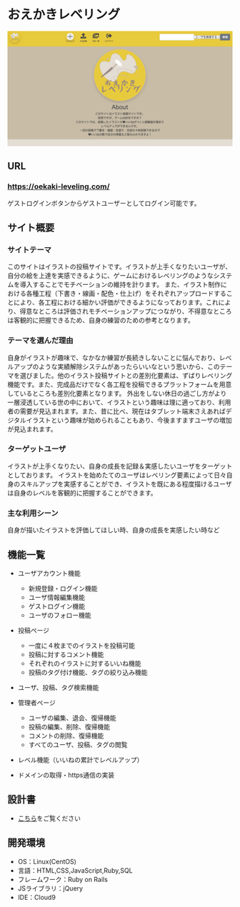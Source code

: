 # おえかきレベリング

![サイトのページ](app/assets/images/introduction.png)

## URL
### https://oekaki-leveling.com/
ゲストログインボタンからゲストユーザーとしてログイン可能です。

## サイト概要
### サイトテーマ
このサイトはイラストの投稿サイトです。イラストが上手くなりたいユーザが、自分の絵を上達を実感できるように、ゲームにおけるレベリングのようなシステムを導入することでモチベーションの維持を計ります。
また、イラスト制作における各種工程（下書き・線画・配色・仕上げ）をそれぞれアップロードすることにより、各工程における細かい評価ができるようになっております。これにより、得意なところは評価されモチベーションアップにつながり、不得意なところは客観的に把握できるため、自身の練習のための参考となります。

### テーマを選んだ理由
自身がイラストが趣味で、なかなか練習が長続きしないことに悩んでおり、レベルアップのような実績解除システムがあったらいいなという思いから、このテーマを選びました。他のイラスト投稿サイトとの差別化要素は、ずばりレベリング機能です。また、完成品だけでなく各工程を投稿できるプラットフォームを用意しているところも差別化要素となります。
外出をしない休日の過ごし方がより一層浸透している世の中において、イラストという趣味は理に適っており、利用者の需要が見込まれます。また、昔に比べ、現在はタブレット端末さえあればデジタルイラストという趣味が始められることもあり、今後ますますユーザの増加が見込まれます。

### ターゲットユーザ
イラストが上手くなりたい、自身の成長を記録＆実感したいユーザをターゲットとしております。
イラストを始めたてのユーザはレベリング要素によって日々自身のスキルアップを実感することができ、イラストを既にある程度描けるユーザは自身のレベルを客観的に把握することができます。

### 主な利用シーン
自身が描いたイラストを評価してほしい時、自身の成長を実感したい時など

## 機能一覧
- ユーザアカウント機能
  - 新規登録・ログイン機能
  - ユーザ情報編集機能
  - ゲストログイン機能
  - ユーザのフォロー機能

- 投稿ページ
  - 一度に４枚までのイラストを投稿可能
  - 投稿に対するコメント機能
  - それぞれのイラストに対するいいね機能
  - 投稿のタグ付け機能、タグの絞り込み機能

- ユーザ、投稿、タグ検索機能

- 管理者ページ
  - ユーザの編集、退会、復帰機能
  - 投稿の編集、削除、復帰機能
  - コメントの削除、復帰機能
  - すべてのユーザ、投稿、タグの閲覧

- レベル機能（いいねの累計でレベルアップ）

- ドメインの取得・https通信の実装

## 設計書
- [こちら](https://drive.google.com/file/d/11i_MDkUhcNPyRs4PrNsxC3oig6hZ-f-2/view?usp=sharing)をご覧ください

## 開発環境
- OS：Linux(CentOS)
- 言語：HTML,CSS,JavaScript,Ruby,SQL
- フレームワーク：Ruby on Rails
- JSライブラリ：jQuery
- IDE：Cloud9